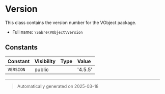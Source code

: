 
# Version

This class contains the version number for the VObject package.



* Full name: `\Sabre\VObject\Version`


## Constants

| Constant | Visibility | Type | Value |
|:---------|:-----------|:-----|:------|
|`VERSION`|public| |&#039;4.5.5&#039;|




***
> Automatically generated on 2025-03-18
